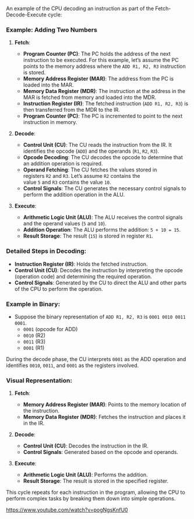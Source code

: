 An example of the CPU decoding an instruction as part of the Fetch-Decode-Execute cycle:

### Example: Adding Two Numbers

1. **Fetch**:
    
    - **Program Counter (PC)**: The PC holds the address of the next instruction to be executed. For this example, let’s assume the PC points to the memory address where the `ADD R1, R2, R3` instruction is stored.
    - **Memory Address Register (MAR)**: The address from the PC is loaded into the MAR.
    - **Memory Data Register (MDR)**: The instruction at the address in the MAR is fetched from memory and loaded into the MDR.
    - **Instruction Register (IR)**: The fetched instruction (`ADD R1, R2, R3`) is then transferred from the MDR to the IR.
    - **Program Counter (PC)**: The PC is incremented to point to the next instruction in memory.
2. **Decode**:
    
    - **Control Unit (CU)**: The CU reads the instruction from the IR. It identifies the opcode (`ADD`) and the operands (`R1`, `R2`, `R3`).
    - **Opcode Decoding**: The CU decodes the opcode to determine that an addition operation is required.
    - **Operand Fetching**: The CU fetches the values stored in registers `R2` and `R3`. Let’s assume `R2` contains the value `5` and `R3` contains the value `10`.
    - **Control Signals**: The CU generates the necessary control signals to perform the addition operation in the ALU.
3. **Execute**:
    
    - **Arithmetic Logic Unit (ALU)**: The ALU receives the control signals and the operand values (`5` and `10`).
    - **Addition Operation**: The ALU performs the addition: `5 + 10 = 15`.
    - **Result Storage**: The result (`15`) is stored in register `R1`.

### **Detailed Steps in Decoding**:

- **Instruction Register (IR)**: Holds the fetched instruction.
- **Control Unit (CU)**: Decodes the instruction by interpreting the opcode (operation code) and determining the required operation.
- **Control Signals**: Generated by the CU to direct the ALU and other parts of the CPU to perform the operation.

### **Example in Binary**:

- Suppose the binary representation of `ADD R1, R2, R3` is `0001 0010 0011 0001`.
    - `0001` (opcode for ADD)
    - `0010` (R2)
    - `0011` (R3)
    - `0001` (R1)

During the decode phase, the CU interprets `0001` as the ADD operation and identifies `0010`, `0011`, and `0001` as the registers involved.

### **Visual Representation**:

1. **Fetch**:
    
    - **Memory Address Register (MAR)**: Points to the memory location of the instruction.
    - **Memory Data Register (MDR)**: Fetches the instruction and places it in the IR.
2. **Decode**:
    
    - **Control Unit (CU)**: Decodes the instruction in the IR.
    - **Control Signals**: Generated based on the opcode and operands.
3. **Execute**:
    
    - **Arithmetic Logic Unit (ALU)**: Performs the addition.
    - **Result Storage**: The result is stored in the specified register.

This cycle repeats for each instruction in the program, allowing the CPU to perform complex tasks by breaking them down into simple operations.

https://www.youtube.com/watch?v=pogNgsKnfU0